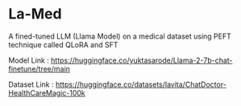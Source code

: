 # La-Med

A fined-tuned LLM (Llama Model) on a medical dataset using PEFT technique called QLoRA and SFT

Model Link : https://huggingface.co/yuktasarode/Llama-2-7b-chat-finetune/tree/main

Dataset Link : https://huggingface.co/datasets/lavita/ChatDoctor-HealthCareMagic-100k
